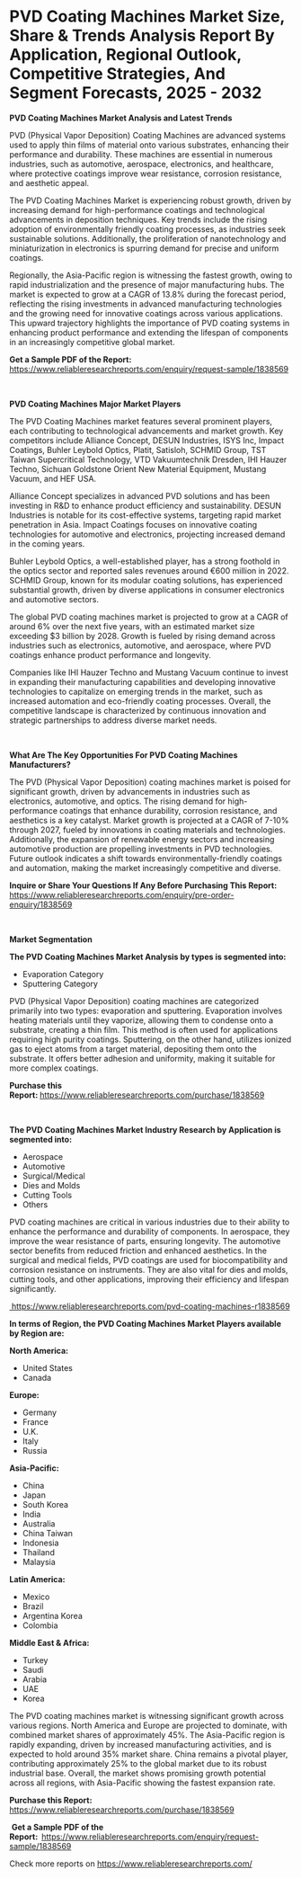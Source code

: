 <p><h1>PVD Coating Machines Market Size, Share & Trends Analysis Report By Application, Regional Outlook, Competitive Strategies, And Segment Forecasts, 2025 - 2032</h1></p><p><strong>PVD Coating Machines Market Analysis and Latest Trends</strong></p>
<p><p>PVD (Physical Vapor Deposition) Coating Machines are advanced systems used to apply thin films of material onto various substrates, enhancing their performance and durability. These machines are essential in numerous industries, such as automotive, aerospace, electronics, and healthcare, where protective coatings improve wear resistance, corrosion resistance, and aesthetic appeal.</p><p>The PVD Coating Machines Market is experiencing robust growth, driven by increasing demand for high-performance coatings and technological advancements in deposition techniques. Key trends include the rising adoption of environmentally friendly coating processes, as industries seek sustainable solutions. Additionally, the proliferation of nanotechnology and miniaturization in electronics is spurring demand for precise and uniform coatings.</p><p>Regionally, the Asia-Pacific region is witnessing the fastest growth, owing to rapid industrialization and the presence of major manufacturing hubs. The market is expected to grow at a CAGR of 13.8% during the forecast period, reflecting the rising investments in advanced manufacturing technologies and the growing need for innovative coatings across various applications. This upward trajectory highlights the importance of PVD coating systems in enhancing product performance and extending the lifespan of components in an increasingly competitive global market.</p></p>
<p><strong>Get a Sample PDF of the Report:&nbsp;</strong> <a href="https://www.reliableresearchreports.com/enquiry/request-sample/1838569?utm_campaign=2197&utm_medium=2&utm_source=Github&utm_content=ia&utm_term=22022025&utm_id=pvd-coating-machines">https://www.reliableresearchreports.com/enquiry/request-sample/1838569</a></p>
<p>&nbsp;</p>
<p><strong>PVD Coating Machines Major Market Players</strong></p>
<p><p>The PVD Coating Machines market features several prominent players, each contributing to technological advancements and market growth. Key competitors include Alliance Concept, DESUN Industries, ISYS Inc, Impact Coatings, Buhler Leybold Optics, Platit, Satisloh, SCHMID Group, TST Taiwan Supercritical Technology, VTD Vakuumtechnik Dresden, IHI Hauzer Techno, Sichuan Goldstone Orient New Material Equipment, Mustang Vacuum, and HEF USA. </p><p>Alliance Concept specializes in advanced PVD solutions and has been investing in R&D to enhance product efficiency and sustainability. DESUN Industries is notable for its cost-effective systems, targeting rapid market penetration in Asia. Impact Coatings focuses on innovative coating technologies for automotive and electronics, projecting increased demand in the coming years.</p><p>Buhler Leybold Optics, a well-established player, has a strong foothold in the optics sector and reported sales revenues around €600 million in 2022. SCHMID Group, known for its modular coating solutions, has experienced substantial growth, driven by diverse applications in consumer electronics and automotive sectors.</p><p>The global PVD coating machines market is projected to grow at a CAGR of around 6% over the next five years, with an estimated market size exceeding $3 billion by 2028. Growth is fueled by rising demand across industries such as electronics, automotive, and aerospace, where PVD coatings enhance product performance and longevity.</p><p>Companies like IHI Hauzer Techno and Mustang Vacuum continue to invest in expanding their manufacturing capabilities and developing innovative technologies to capitalize on emerging trends in the market, such as increased automation and eco-friendly coating processes. Overall, the competitive landscape is characterized by continuous innovation and strategic partnerships to address diverse market needs.</p></p>
<p>&nbsp;</p>
<p><strong>What Are The Key Opportunities For PVD Coating Machines Manufacturers?</strong></p>
<p><p>The PVD (Physical Vapor Deposition) coating machines market is poised for significant growth, driven by advancements in industries such as electronics, automotive, and optics. The rising demand for high-performance coatings that enhance durability, corrosion resistance, and aesthetics is a key catalyst. Market growth is projected at a CAGR of 7-10% through 2027, fueled by innovations in coating materials and technologies. Additionally, the expansion of renewable energy sectors and increasing automotive production are propelling investments in PVD technologies. Future outlook indicates a shift towards environmentally-friendly coatings and automation, making the market increasingly competitive and diverse.</p></p>
<p><strong>Inquire or Share Your Questions If Any Before Purchasing This Report:</strong> <a href="https://www.reliableresearchreports.com/enquiry/pre-order-enquiry/1838569?utm_campaign=2197&utm_medium=2&utm_source=Github&utm_content=ia&utm_term=22022025&utm_id=pvd-coating-machines">https://www.reliableresearchreports.com/enquiry/pre-order-enquiry/1838569</a></p>
<p>&nbsp;</p>
<p><strong>Market Segmentation</strong></p>
<p><strong>The PVD Coating Machines Market Analysis by types is segmented into:</strong></p>
<p><ul><li>Evaporation Category</li><li>Sputtering Category</li></ul></p>
<p><p>PVD (Physical Vapor Deposition) coating machines are categorized primarily into two types: evaporation and sputtering. Evaporation involves heating materials until they vaporize, allowing them to condense onto a substrate, creating a thin film. This method is often used for applications requiring high purity coatings. Sputtering, on the other hand, utilizes ionized gas to eject atoms from a target material, depositing them onto the substrate. It offers better adhesion and uniformity, making it suitable for more complex coatings.</p></p>
<p><strong>Purchase this Report:&nbsp;</strong><a href="https://www.reliableresearchreports.com/purchase/1838569?utm_campaign=2197&utm_medium=2&utm_source=Github&utm_content=ia&utm_term=22022025&utm_id=pvd-coating-machines">https://www.reliableresearchreports.com/purchase/1838569</a></p>
<p>&nbsp;</p>
<p><strong>The PVD Coating Machines Market Industry Research by Application is segmented into:</strong></p>
<p><ul><li>Aerospace</li><li>Automotive</li><li>Surgical/Medical</li><li>Dies and Molds</li><li>Cutting Tools</li><li>Others</li></ul></p>
<p><p>PVD coating machines are critical in various industries due to their ability to enhance the performance and durability of components. In aerospace, they improve the wear resistance of parts, ensuring longevity. The automotive sector benefits from reduced friction and enhanced aesthetics. In the surgical and medical fields, PVD coatings are used for biocompatibility and corrosion resistance on instruments. They are also vital for dies and molds, cutting tools, and other applications, improving their efficiency and lifespan significantly.</p></p>
<p><a href="https://www.reliableresearchreports.com/pvd-coating-machines-r1838569?utm_campaign=2197&utm_medium=2&utm_source=Github&utm_content=ia&utm_term=22022025&utm_id=pvd-coating-machines">&nbsp;https://www.reliableresearchreports.com/pvd-coating-machines-r1838569</a></p>
<p><strong>In terms of Region, the PVD Coating Machines Market Players available by Region are:</strong></p>
<p>
    <p> <strong> North America: </strong>
        <ul>
            <li>United States</li>
            <li>Canada</li>
        </ul>
        </p> 
    <p> <strong> Europe: </strong>
        <ul>
            <li>Germany</li>
            <li>France</li>
            <li>U.K.</li>
            <li>Italy</li>
            <li>Russia</li>
        </ul>
        </p> 
    <p> <strong> Asia-Pacific: </strong>
        <ul>
            <li>China</li>
            <li>Japan</li>
            <li>South Korea</li>
            <li>India</li>
            <li>Australia</li>
            <li>China Taiwan</li>
            <li>Indonesia</li>
            <li>Thailand</li>
            <li>Malaysia</li>
        </ul>
        </p> 
    <p> <strong> Latin America: </strong>
        <ul>
            <li>Mexico</li>
            <li>Brazil</li>
            <li>Argentina Korea</li>
            <li>Colombia</li>
        </ul>
        </p> 
    <p> <strong> Middle East & Africa: </strong>
        <ul>
            <li>Turkey</li>
            <li>Saudi</li>
            <li>Arabia</li>
            <li>UAE</li>
            <li>Korea</li>
        </ul>
    </p>
    </p>
<p><p>The PVD coating machines market is witnessing significant growth across various regions. North America and Europe are projected to dominate, with combined market shares of approximately 45%. The Asia-Pacific region is rapidly expanding, driven by increased manufacturing activities, and is expected to hold around 35% market share. China remains a pivotal player, contributing approximately 25% to the global market due to its robust industrial base. Overall, the market shows promising growth potential across all regions, with Asia-Pacific showing the fastest expansion rate.</p></p>
<p><strong>Purchase this Report: </strong><a href="https://www.reliableresearchreports.com/purchase/1838569?utm_campaign=2197&utm_medium=2&utm_source=Github&utm_content=ia&utm_term=22022025&utm_id=pvd-coating-machines">https://www.reliableresearchreports.com/purchase/1838569</a></p>
<p>&nbsp;<strong>Get a Sample PDF of the Report:&nbsp;&nbsp;</strong><a href="https://www.reliableresearchreports.com/enquiry/request-sample/1838569?utm_campaign=2197&utm_medium=2&utm_source=Github&utm_content=ia&utm_term=22022025&utm_id=pvd-coating-machines">https://www.reliableresearchreports.com/enquiry/request-sample/1838569</a></p>
<p><strong></strong></p>
<p>Check more reports on <a href="https://www.reliableresearchreports.com/?utm_campaign=2197&utm_medium=2&utm_source=Github&utm_content=ia&utm_term=22022025&utm_id=pvd-coating-machines">https://www.reliableresearchreports.com/</a></p>